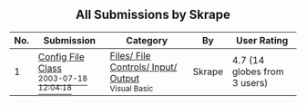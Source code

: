 ﻿<div align="center">

## All Submissions by Skrape

</div>

No.  | Submission | Category | By   | User Rating
---- | ---------- | -------- | ---- | -----------
1 | [Config File Class<br /><sup>2003-07-18 12:04:18</sup>](https://github.com/Planet-Source-Code/skrape-config-file-class__1-47005) | [Files/ File Controls/ Input/ Output<br /><sup>Visual Basic</sup>](../ByCategory/files-file-controls-input-output__1-3.md) | Skrape | 4.7 (14 globes from 3 users)
